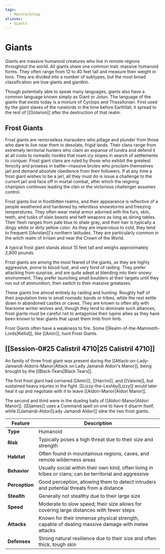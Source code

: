 ```yaml
---
tags:
  - MonsterGroup
aliases:
  - Giants
---
```

# Giants
Giants are massive humanoid creatures who live in remote regions throughout the world. All giants share one common trait: massive humanoid forms. They often range from 12 to 40 feet tall and measure their weight in tons. They are divided into a number of subtypes, but the most broad classification are true giants and giantkin.

Though potentially able to speak many languages, giants also have a common language known simply as Giant or Jotun. The language of the giants that exists today is a mixture of Cyclops and Thassilonian. First used by the giant slaves of the runelords in the time before Earthfall, it spread to the rest of [[Golarion]] after the destruction of that realm.
## Frost Giants
Frost giants are remorseless marauders who pillage and plunder from those who dare to live near them in desolate, frigid lands. Their clans range from extremely territorial hunters who claim an expanse of tundra and defend it at all costs to nomadic hordes that roam icy slopes in search of settlements to conquer. Frost giant clans are ruled by those who exhibit the greatest ferocity and prowess in battle—massive brutes who proclaim themselves jarl and demand absolute obedience from their followers. If at any time a frost giant wishes to be a jarl, all they must do is issue a challenge to the current jarl and face off in mortal combat, after which the reigning champion continues leading the clan or the victorious challenger assumes control.

Frost giants live in frostbitten realms, and their appearance is reflective of a people weathered and hardened by relentless snowstorms and freezing temperatures. They often wear metal armor adorned with the furs, skin, teeth, and tusks of slain beasts and heft weapons as long as dining tables. Their flesh ranges from pale blue to shale gray, and their hair is typically a dingy white or dirty yellow color. As they are impervious to cold, they tend to frequent [[Avistan]]'s northern latitudes. They are particularly common in the witch realm of Irrisen and near the Crown of the World.

A typical frost giant stands about 15 feet tall and weighs approximately 2,800 pounds.

Frost giants are among the most feared of the giants, as they are highly aggressive, prone to blood-lust, and very fond of raiding. They prefer attacking from surprise, and are quite adept at blending into their snowy environment. They prefer launching small boulders at their targets until they run out of ammunition, then switch to their massive greataxes.

These giants live almost entirely by raiding and hunting. Roughly half of their population lives in small nomadic bands or tribes, while the rest settle down in abandoned castles or caves. They are known to often ally with fearsome winter wolves and, though they tend to dominate such alliances, frost giants must be careful not to antagonise their lupine allies as they have been known to tear giants that upset them limb from limb.

Frost Giants often have a weakness to fire. Some [[Realm-of-the-Mammoth-Lords|Kellid]], like [[Amiri]], hunt Frost Giants.

## [[Session-0#25 Calistril 4710|25 Calistril 4710]]
An family of three frost giant was present during the [[Attack-on-Lady-Jamandi-Aldoris-Manor|Attack on Lady Jamandi Aldori's Manor]], being brought by the [[Black-Tears|Black Tears]]. 

The first frost giant had cornered [[Amiri]], [[Harrim]], and [[Valerie]], but sustained heavy injuries in the fight. [[Lizzy-the-Leshby|Lizzy]] would later heal it up and negotiate with it to leave [[Aldori-Manor|Aldori Manor]]. 

The second and third were in the dueling halls of [[Aldori-Manor|Aldori Manor]]. [[Djames]] uses a Command spell on one to have it disarm itself, while [[Jamandi-Aldori|Lady Jamandi Aldori]] slew the two frost giants. 

| **Feature**    | **Description**                                                                                          |
| -------------- | -------------------------------------------------------------------------------------------------------- |
| **Type**       | Humanoid                                                                                                 |
| **Risk**       | Typically poses a high threat due to their size and strength                                             |
| **Habitat**    | Often found in mountainous regions, caves, and remote wilderness areas                                   |
| **Behavior**   | Usually social within their own kind, often living in tribes or clans; can be territorial and aggressive |
| **Perception** | Good perception, allowing them to detect intruders and potential threats from a distance                 |
| **Stealth**    | Generally not stealthy due to their large size                                                           |
| **Speed**      | Moderate to slow speed; their size allows for covering large distances with fewer steps                  |
| **Attacks**    | Known for their immense physical strength, capable of dealing massive damage with melee attacks          |
| **Defenses**   | Strong natural resilience due to their size and often thick, tough skin                                  |